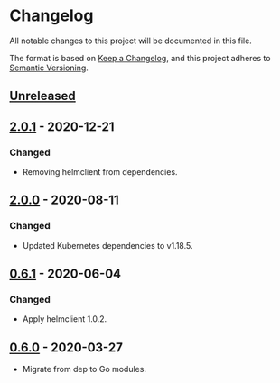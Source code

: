 # Changelog

All notable changes to this project will be documented in this file.

The format is based on [Keep a Changelog](https://keepachangelog.com/en/1.0.0/),
and this project adheres to [Semantic Versioning](https://semver.org/spec/v2.0.0.html).

## [Unreleased]

## [2.0.1] - 2020-12-21

### Changed

- Removing helmclient from dependencies.

## [2.0.0] - 2020-08-11

### Changed

- Updated Kubernetes dependencies to v1.18.5.

## [0.6.1] - 2020-06-04

### Changed

- Apply helmclient 1.0.2.

## [0.6.0] - 2020-03-27

- Migrate from dep to Go modules.

[Unreleased]: https://github.com/giantswarm/certctl/compare/v2.0.1...HEAD
[2.0.1]: https://github.com/giantswarm/certctl/compare/v2.0.0...v2.0.1
[2.0.0]: https://github.com/giantswarm/certctl/compare/v0.6.1...v2.0.0
[0.6.1]: https://github.com/giantswarm/certctl/compare/v0.6.0...v0.6.1
[0.6.0]: https://github.com/giantswarm/certctl/releases/tag/v0.6.0
